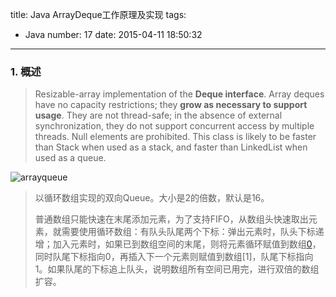 title: Java ArrayDeque工作原理及实现
tags:
  - Java
number: 17
date: 2015-04-11 18:50:32
---

### 1. 概述

> Resizable-array implementation of the **Deque interface**. Array deques have no capacity restrictions; they **grow as necessary to support usage**. They are not thread-safe; in the absence of external synchronization, they do not support concurrent access by multiple threads. Null elements are prohibited. This class is likely to be faster than Stack when used as a stack, and faster than LinkedList when used as a queue.

![arrayqueue](https://cloud.githubusercontent.com/assets/1736354/7120880/13a5b9a4-e243-11e4-8a63-33c4852c268c.png)

> 以循环数组实现的双向Queue。大小是2的倍数，默认是16。
> 
> 普通数组只能快速在末尾添加元素，为了支持FIFO，从数组头快速取出元素，就需要使用循环数组：有队头队尾两个下标：弹出元素时，队头下标递增；加入元素时，如果已到数组空间的末尾，则将元素循环赋值到数组[0](如果此时队头下标大于0，说明队头弹出过元素，有空位)，同时队尾下标指向0，再插入下一个元素则赋值到数组[1]，队尾下标指向1。如果队尾的下标追上队头，说明数组所有空间已用完，进行双倍的数组扩容。
